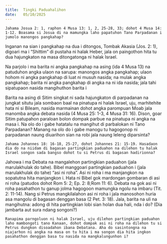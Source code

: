```yaml
---
title:  Tingki Paduahalihon
date:   05/10/2025
---
```


`Jahama Josua 2: 1, raphon 4 Musa 13: 1, 2, 25-28, 33; dohot 4 Musa 14: 1-12. Boasama si Josua di na mamungka laho papatuhon Tano Parpadanan i jumolo manongos pangkahap?`

Inganan na sian i pangkahap na dua i ditongos, Tombak Akasia (Jos. 2: 1), digoari ma i “Shittim” di pustaha ni halak Heber, jala on paingothon hita tu dua hajungkaton na masa ditongatonga ni halak Israel.

Na parjolo i ma barita ni angka pangkahap na asing (ida 4 Musa 13) na patuduhon angka ulaon na sarupa: manongos angka pangkahap; ulaon hohom ni angka pangkahap di luat ni musuh nasida; na mulak angka pangkahap; barita ni angka pangkahap di angka na ni ida nasida; jala tahi sipatupaon nasida mangihuthon barita i

Barita na asing di Sitim singkat ni sada hajungkaton di parpadanan na jungkat situtu jala sombaon baal na pinatupa ni halak Israel, uju, marhitehite hata ni si Bileam, nasida marmainan dohot angka parompuan Moab jala manomba angka debata nasida (4 Musa 25: 1-3, 4 Musa 31: 16). Dison, goar Sitim patupahon paraloan bolon dompak parbue na pinatupa ni angka na masa i. Na olo do i gabe hatatalu na mangihut di parbalokan ni Tano Parpadanan? Manang na olo do i gabe manogu tu hagogonop ni parpadanan naung diuarihon sian na robi jala naung leleng diparsinta?

`Jahama Johannes 18: 16-18, 25-27, dohot Johannes 21: 15-19. Hasadaon dia do na niidam di bagasan partingkian paduahon na dilehon tu halak Israel songon sada bangso dohot tu si Petrus di bagasan hadirionna?`

Jahowa i ma Debata na mangalehon partingkian paduahon (jala marulakhulak do tahe). Bibel manggoari partingkian paduahon i (jala marulakhulak do tahe) “asi ni roha”. Asi ni roha i ma manjangkon na sopatutna hita manjangkon i. Hata ni Bibel gok mardongan gombaran di asi ni roha (patudos dohot Rom 5: 2; Ep. 2: 8;Rom 11: 6). Debata na gok asi ni roha pasahathon tu ganup jolma hagogoon mamungka ngolu na imbaru (Tit. 2: 11-14). Nang si Petrus mangkilalahon asi ni roha i jala manosohon huria asa mangolu di bagasan denggan basa (2 Pet. 3: 18). Jala, barita na uli na mangihutna: adong di hita partingkian lobi sian holan dua hali, nda i do? (Dia jambarta aut sura ndang songoni?)

`Ranapima parngoluon ni halak Israel, uju dilehon partingkian paduahon laho mambongoti tano Kanaan, dohot dompak asi ni roha na dilehon tu si Petrus dungkon disoadahon ibana Debatana. Aha do sasintongna na niajarhon ni angka na masa on tu hita i ma songon dia hita ingkon pasahathon denggan basa tu nasida na mangkalungunhon i?`